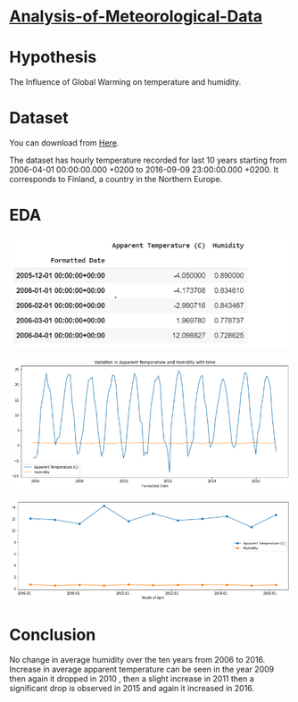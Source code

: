 # [Analysis-of-Meteorological-Data](https://github.com/parthshah28/Analysis-of-Meteorological-Data)


# Hypothesis
The Influence of Global Warming on temperature and humidity.

# Dataset
You can download from [Here](https://www.kaggle.com/muthuj7/weather-dataset).

The dataset has hourly temperature recorded for last 10 years starting from 2006-04-01 00:00:00.000 +0200 to 2016-09-09 23:00:00.000 +0200. It corresponds to Finland, a country in the Northern Europe.

# EDA
![](https://github.com/parthshah28/Analysis-of-Meteorological-Data/blob/master/images/1_eHZGBxv5wJoNOzowIZUkeA.png)

![](https://github.com/parthshah28/Analysis-of-Meteorological-Data/blob/master/images/download.png)

![](https://github.com/parthshah28/Analysis-of-Meteorological-Data/blob/master/images/download%20(1).png)



# Conclusion
No change in average humidity over the ten years from 2006 to 2016. Increase in average apparent temperature can be seen in the year 2009 then again it dropped in 2010 , then a slight increase in 2011 then a significant drop is observed in 2015 and again it increased in 2016.
